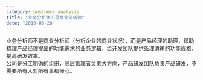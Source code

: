 ```yaml
---
category: business_analysis
title: "业务分析师不是商业分析师"
date: "2019-03-28"
---
```


业务分析师不是商业分析师（分析企业的商业状况），而是产品经理的助理，帮助梳理产品经理提出的功能需求的业务逻辑，给开发团队提供条理清晰的功能规格，提高研发效率。  
公司是分工明确的组织，高层管理者负责大方向，产品研发团队负责产品研发，不需要所有人对所有事都操心。
